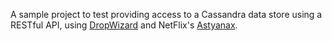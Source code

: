 A sample project to test providing access to a Cassandra data store using a RESTful API, using [DropWizard](http://dropwizard.codahale.com/) and NetFlix's [Astyanax](https://github.com/Netflix/astyanax).